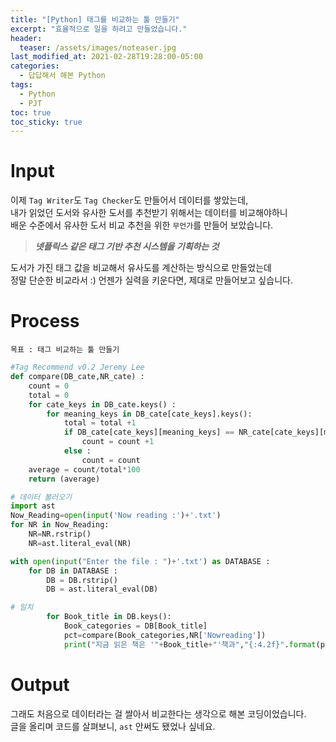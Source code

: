 ```yaml
---
title: "[Python] 태그를 비교하는 툴 만들기"
excerpt: "효율적으로 일을 하려고 만들었습니다."
header:
  teaser: /assets/images/noteaser.jpg
last_modified_at: 2021-02-28T19:28:00-05:00
categories:
  - 답답해서 해본 Python
tags:
  - Python
  - PJT
toc: true
toc_sticky: true
---
```


Input
=====

이제 `Tag Writer`도 `Tag Checker`도 만들어서 데이터를 쌓았는데,   
내가 읽었던 도서와 유사한 도서를 추천받기 위해서는 데이터를 비교해야하니   
배운 수준에서 유사한 도서 비교 추천을 위한 `무언가`를 만들어 보았습니다.  

> **_넷플릭스 같은 태그 기반 추천 시스템을 기획하는 것_**

도서가 가진 태그 값을 비교해서 유사도를 계산하는 방식으로 만들었는데   
정말 단순한 비교라서 :) 언젠가 실력을 키운다면, 제대로 만들어보고 싶습니다.   


Process
=====
```
목표 : 태그 비교하는 툴 만들기
```
```python
#Tag Recommend v0.2 Jeremy Lee
def compare(DB_cate,NR_cate) :
	count = 0
	total = 0
	for cate_keys in DB_cate.keys() :
		for meaning_keys in DB_cate[cate_keys].keys():
			total = total +1
			if DB_cate[cate_keys][meaning_keys] == NR_cate[cate_keys][meaning_keys] :
				count = count +1
			else :
				count = count
	average = count/total*100
	return (average)		

# 데이터 불러오기
import ast
Now_Reading=open(input('Now reading :')+'.txt')
for NR in Now_Reading:
	NR=NR.rstrip()
	NR=ast.literal_eval(NR)

with open(input("Enter the file : ")+'.txt') as DATABASE :
	for DB in DATABASE :
		DB = DB.rstrip()
		DB = ast.literal_eval(DB)

# 일치
		for Book_title in DB.keys():
			Book_categories = DB[Book_title]
			pct=compare(Book_categories,NR['Nowreading'])
			print("지금 읽은 책은 '"+Book_title+"'책과","{:4.2f}".format(pct),'% 유사합니다.')
```   


Output
=====
그래도 처음으로 데이터라는 걸 쌀아서 비교한다는 생각으로 해본 코딩이었습니다.   
글을 올리며 코드를 살펴보니, `ast` 안써도 됐었나 싶네요.
